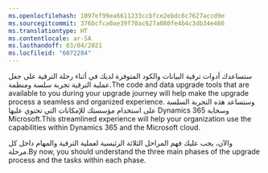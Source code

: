 ```yaml
---
ms.openlocfilehash: 1097ef99ea6611233ccbfce2ebdc6c7627accd9e
ms.sourcegitcommit: 376bcfca0ae39f70ac627a080fe4b4c3db34e466
ms.translationtype: HT
ms.contentlocale: ar-SA
ms.lasthandoff: 03/04/2021
ms.locfileid: "6072284"
---
```

<span data-ttu-id="ec85c-101">ستساعدك أدوات ترقية البيانات والكود المتوفرة لديك في أثناء رحلة الترقية على جعل عملية الترقية تجربة سلسة ومنظمة.</span><span class="sxs-lookup"><span data-stu-id="ec85c-101">The code and data upgrade tools that are available to you during your upgrade journey will help make the upgrade process a seamless and organized experience.</span></span> <span data-ttu-id="ec85c-102">وستساعد هذه التجربة السلسة على استخدام مؤسستك للإمكانات التي تحتوي عليها Dynamics 365 وسحابة Microsoft.</span><span class="sxs-lookup"><span data-stu-id="ec85c-102">This streamlined experience will help your organization use the capabilities within Dynamics 365 and the Microsoft cloud.</span></span> 

<span data-ttu-id="ec85c-103">والآن، يجب عليك فهم المراحل الثلاثة الرئيسية لعملية الترقية والمهام داخل كل مرحلة.</span><span class="sxs-lookup"><span data-stu-id="ec85c-103">By now, you should understand the three main phases of the upgrade process and the tasks within each phase.</span></span> 
